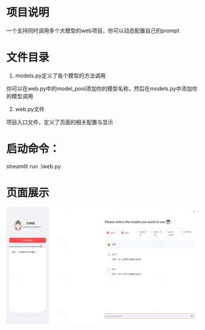 # 项目说明
一个支持同时调用多个大模型的web项目，你可以动态配置自己的prompt
# 文件目录
1. models.py定义了各个模型的方法调用

你可以在web.py中的model_pool添加你的模型名称，然后在models.py中添加你的模型调用

2. web.py文件

项目入口文件，定义了页面的相关配置与显示

# 启动命令：
streamlit run .\web.py

# 页面展示
![img.png](img.png)

